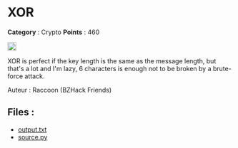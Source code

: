 # XOR

**Category** : Crypto
**Points** : 460

<img src="https://icons.iconarchive.com/icons/twitter/twemoji-flags/256/United-Kingdom-Flag-icon.png" width="20" height="20"/>

XOR is perfect if the key length is the same as the message length, but that's a lot and I'm lazy, 6 characters is enough not to be broken by a brute-force attack.

Auteur : Raccoon (BZHack Friends)

## Files : 
 - [output.txt](./output.txt)
 - [source.py](./source.py)


